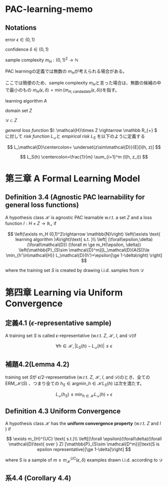 # PAC-learning-memo

## Notations
error $\epsilon \in (0,1)$

confidence $\delta\in(0,1)$

sample complexity $m_H : (0,1)^2 \rightarrow \mathbb{N}$

PAC learningの定義では無数の $m_H$が考えられる場合がある。

ここでは簡便のため、sample complexity $m_H$と言った場合は、無数の候補の中で最小のもの $m_H(\epsilon, \delta) = \min(m_{H,\text{candadate}}(\epsilon, \delta))$を指す。

learning algorithm $A$

domain set $Z$

$\mathcal{D}\subset Z$


*general loss function*  $l: \mathcal{H}\times Z \rightarrow \mathbb R_{+} $
に対して
*risk function* $L_\mathcal{D}$と *empirical risk* $L_S$ を以下のように定義する

$$
L_\mathcal{D}\centercolon= \underset{z\sim\mathcal{D}}{E}[l(h, z)]
$$

$$
L_S(h) \centercolon=\frac{1}{m} \sum_{i=1}^m (l(h, z_i))
$$

# 第三章 A Formal Learning Model

## Definition 3.4 (Agnostic PAC learnability for general loss functions)

A hypothesis class $\mathcal{H}$ is agnostic PAC learnable 
w.r.t. a set $Z$ and a loss function $l : H \times Z \rightarrow \mathbb{R}_{+}$ if

$$
\left(\exists m_H (0,1)^2\rightarrow \mathbb{N}\right)
\left(\exists \text{ learning algorithm }A\right)\text{ s.t. }\\
\left[
(\forall\epsilon,\delta)
(\forall\mathcal{D})
(\forall m \ge m_H(\epsilon, \delta))
\left(\mathbb{P}_{S\sim \mathcal{D}^m}[L_\mathcal{D}(A(S))\le \min_{h'\in\mathcal{H}} L_\mathcal{D}(h')+\epsilon]\ge 1-\delta\right)
\right]
$$

where the training set $S$ is created by drawing i.i.d. samples from $\mathcal{D}$

# 第四章 Learning via Uniform Convergence
## 定義4.1 ($\epsilon$-representative sample)
A training set $S$ is called $\epsilon$-representative (w.r.t. $Z$, $\mathcal{H}$, $l$, and $\mathcal{D}$)if

$$
\forall h\in\mathcal{H}, |L_S(h)-L_\mathcal{D}(h)|\le \epsilon
$$


## 補題4.2(Lemma 4.2)
training set $S$が $\epsilon/2$-representative (w.r.t. $Z$, $\mathcal{H}$, $l$, and $\mathcal{D}$)のとき、全ての
$\text{ERM}\_\mathcal{H}(S)$
、つまり全ての $h_S\in \text{argmin}\_{h\in\mathcal{H}} L_S(h)$
は次を満たす。

$$
L_\mathcal{D}(h_S) \le \min_{h\in\mathcal{H}}L_\mathcal{D}(h)+\epsilon
$$

## Definition 4.3 Uniform Convergence

A hypothesis class $\mathcal{H}$ has the **uniform convergence property** (w.r.t. $Z$ and $l$ ) if

$$
\exists m_{H}^{UC} \text{ s.t.}\\
\left[(\forall \epsilon)(\forall\delta)(\forall \mathcal{D}\text{ over } Z)
[\mathbb{P}_{S\sim \mathcal{D^m}}[\text{S is epsilon representative}]\ge 1-\delta]\right]
$$

where S is a sample of $m\ge m_\mathcal{H}^{UC}(\epsilon, \delta)$ examples drawn i.i.d. according to $\mathcal{D}$

## 系4.4 (Corollary 4.4)
